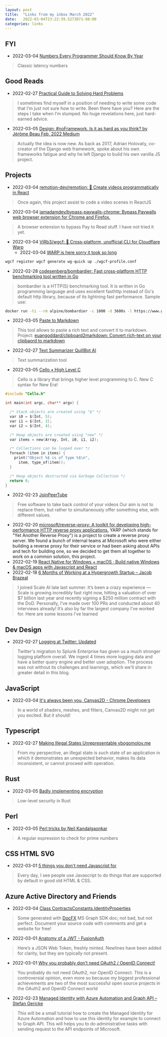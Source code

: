 ```yaml
---
layout: post
title:  "Links from my inbox March 2022"
date:   2022-03-04T23:22:39.5273071-08:00
categories: links
---
```


## FYI
- 2022-03-04 [Numbers Every Programmer Should Know By Year](https://colin-scott.github.io/personal_website/research/interactive_latency.html)
> Classic latency numbers

## Good Reads
- 2022-02-27 [Practical Guide to Solving Hard Problems](https://praeclarum.org/2022/02/19/hard-problems.html?utm_source=programmingdigest&utm_medium=email&utm_campaign=461)
> I sometimes find myself in a position of needing to write some code that I’m just not sure how to write. Been there have you? Here are the steps I take when I’m stumped. No huge revelations here, just hard-earned advice.
- 2022-03-05 [Design: #noFramework. Is it as hard as you think? by Jérôme Beau Feb, 2022 Medium](https://javarome.medium.com/design-noframework-bbc00a02d9b3)
> Actually the idea is now new. As back as 2017, Adrian Holovaty, co-creator of the Django web framework, spoke about his own frameworks fatigue and why he left Django to build his own vanilla JS project.


## Projects
- 2022-03-04 [remotion-dev/remotion: 🎥 Create videos programmatically in React](https://github.com/remotion-dev/remotion)
> Once again, this project assist to code a video scenes in ReactJS
- 2022-03-04 [iamadamdev/bypass-paywalls-chrome: Bypass Paywalls web browser extension for Chrome and Firefox.](https://github.com/iamadamdev/bypass-paywalls-chrome)
> A browser extension to bypass Pay to Read stuff. I have not tried it yet.
- 2022-03-04 [ViRb3/wgcf: 🚤 Cross-platform, unofficial CLI for Cloudflare Warp](https://github.com/ViRb3/wgcf)
    - 2022-03-04 [WARP is here sorry it took so long](https://blog.cloudflare.com/announcing-warp-plus/)
```bash
wgcf register wgcf generate wg-quick up ./wgcf-profile.conf
```
- 2022-02-28 [codesenberg/bombardier: Fast cross-platform HTTP benchmarking tool written in Go](https://github.com/codesenberg/bombardier)
> bombardier is a HTTP(S) benchmarking tool. It is written in Go programming language and uses excellent fasthttp instead of Go's default http library, because of its lightning fast performance.
Sample use:
```bash
docker run -ti --rm alpine/bombardier -c 1000 -d 3600s -l https://www.gosuslugi.ru
```
- 2022-03-05 [Paste to Markdown](http://euangoddard.github.io/clipboard2markdown/)
> This tool allows to paste a rich text and convert it to markdown. Project: [euangoddard/clipboard2markdown: Convert rich-text on your clipbaord to markdown](https://github.com/euangoddard/clipboard2markdown)
- 2022-02-27 [Text Summarizer QuillBot AI](https://quillbot.com/summarize)
> Text summarization tool
- 2022-03-05 [Cello • High Level C](https://libcello.org/)
> Cello is a library that brings higher level programming to C.
> New C syntax for New Era!
```c
#include "Cello.h"

int main(int argc, char** argv) {

  /* Stack objects are created using "$" */
  var i0 = $(Int, 5);
  var i1 = $(Int, 3);
  var i2 = $(Int, 4);

  /* Heap objects are created using "new" */
  var items = new(Array, Int, i0, i1, i2);

  /* Collections can be looped over */
  foreach (item in items) {
    print("Object %$ is of type %$\n",
      item, type_of(item));
  }

  /* Heap objects destructed via Garbage Collection */
  return 0;
}
```
- 2022-02-23 [JoinPeerTube](https://joinpeertube.org/)
> Free software to take back control of your videos
> Our aim is not to replace them, but rather to simultaneously offer something else, with different values.
- 2022-02-20 [microsoft/reverse-proxy: A toolkit for developing high-performance HTTP reverse proxy applications.](https://github.com/microsoft/reverse-proxy)
YARP (which stands for "Yet Another Reverse Proxy") is a project to create a reverse proxy server. We found a bunch of internal teams at Microsoft who were either building a reverse proxy for their service or had been asking about APIs and tech for building one, so we decided to get them all together to work on a common solution, this project.
- 2022-02-19 [React Native for Windows + macOS · Build native Windows & macOS apps with Javascript and React](https://microsoft.github.io/react-native-windows/)
- 2022-02-18  [6 Months of Working at a Hypergrowth Startup – Jacob Brazeal](https://jacobbrazeal.wordpress.com/2022/02/16/lessons-from-6-months-at-a-hypergrowth-startup-100-prs-40-interviews/)
> I joined Scale AI late last summer. It’s been a crazy experience — Scale is growing incredibly fast right now, hitting a valuation of over $7 billion last year and recently signing a $250 million contract with the DoD. Personally, I’ve made over 100 PRs and conducted about 40 interviews already! It’s also by far the largest company I’ve worked for. Here are some lessons I’ve learned

## Dev Design
- 2022-02-27 [Logging at Twitter: Updated](https://blog.twitter.com/engineering/en_us/topics/infrastructure/2021/logging-at-twitter-updated?utm_source=programmingdigest&utm_medium=email&utm_campaign=461)
> Twitter's migration to Splunk Enterprise has given us a much stronger logging platform overall. We ingest 4 times more logging data and have a better query engine and better user adoption. The process was not without its challenges and learnings, which we'll share in greater detail in this blog.

## JavaScript
- 2022-03-04 [It's always been you, Canvas2D - Chrome Developers](https://developer.chrome.com/blog/canvas2d/)
> In a world of shaders, meshes, and filters, Canvas2D might not get you excited. But it should!


## Typescript
- 2022-02-27 [Making Illegal States Unrepresentable ybogomolov.me](https://ybogomolov.me/making-illegal-states-unrepresentable/?utm_source=csharpdigest&utm_medium=email&utm_campaign=404)
> From my perspective, an illegal state is such state of an application in which it demonstrates an unexpected behavior, makes its data inconsistent, or cannot proceed with operation.

## Rust
- 2022-03-05 [Badly implementing encryption](https://ayende.com/blog/posts/series/196449-A/badly-implementing-encryption)
> Low-level security in Rust

## Perl
- 2022-03-05 [Perl tricks by Neil Kandalgaonkar](http://montreal.pm.org/tech/neil_kandalgaonkar.shtml)
> A regular expression to check for prime numbers

## CSS HTML SVG
- 2022-03-01 [5 things you don't need Javascript for](https://lexoral.com/blog/you-dont-need-js/)
> Every day, I see people use Javascript to do things that are supported by default in good old HTML & CSS.


## Azure Active Directory and Friends

- 2022-03-04 [Class ContractsConstants.IdentityProperties](https://microsoftgraph.github.io/microsoft-graph-comms-samples/docs/core/Microsoft.Graph.ContractsConstants.IdentityProperties.html)
> Some generated with [DocFX](https://dotnet.github.io/docfx/) MS Graph SDK doc; not bad, but not perfect. Document your source code with comments and get a website for free!
- 2022-03-01 [Anatomy of a JWT - FusionAuth](https://fusionauth.io/learn/expert-advice/tokens/anatomy-of-jwt)
> Here’s a JSON Web Token, freshly minted. Newlines have been added for clarity, but they are typically not present.
- 2022-03-01 [Why you probably don't need OAuth2 / OpenID Connect!](https://www.ory.dev/oauth2-openid-connect-do-you-need-use-cases-examples/)
> You probably do not need OAuth2, nor OpenID Connect. This is a controversial opinion, even more so because my biggest professional achievements are two of the most successful open source projects in the OAuth2 and OpenID Connect world
- 2022-02-23 [Managed Identity with Azure Automation and Graph API – Stefan Gericke](https://www.gericke.name/managed-identity-with-azure-automation-and-graph-api/)
> This will be a small tutorial how to create the Managed Identity for Azure Automation and how to use this identity for example to connect to Graph API. This will helps you to do administrative tasks with sending request to the API endpoints of Microsoft.
